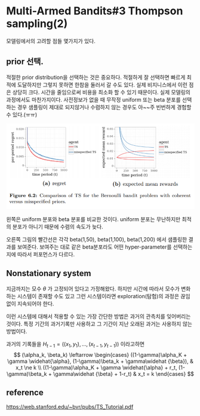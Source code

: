 # Multi-Armed Bandits#3 Thompson sampling(2)



모델링에서의 고려할 점들 몇가지가 있다.



## prior 선택.



적절한 prior distribution을 선택하는 것은 중요하다. 적절하게 잘 선택하면 빠르게 최적에 도달하지만 그렇지 못하면 한참을 둘러서 갈 수도 있다. 실제 비지니스에서 이런 점은 상당히 크다. 시간을 줄임으로써 비용을 최소화 할 수 있기 때문이다. 실제 모델링의 과정에서도 마찬가지이다.  사전정보가 없을 때 무작정 uniform 또는 beta 분포를 선택하는 경우 샘플링이 제대로 되지않거나 수렴하지 않는 경우도 아~~주 빈번하게 경험할 수 있다.(ㅠㅠ) 



![1](img/MAB3-1.PNG)

왼쪽은 uniform 분포와 beta 분포를 비교한 것이다. uniform 분포는 무난하지만 최적의 분포가 아니기 때문에 수렴의 속도가 늦다.

오른쪽 그림의 빨간선은 각각  beta(1,50), beta(1,100), beta(1,200) 에서 샘플링한 결과를 보여준다. 보여주는 대로 같은 beta분포라도 어떤 hyper-parameter를 선택하는지에 따라서 퍼포먼스가 다르다. 





## Nonstationary system



지금까지는 모수 $\theta$ 가 고정되어 있다고 가정해왔다. 하지만 시간에 따라서 모수가 변화하는 시스템이 존재할 수도 있고 그런 시스템이라면 exploration(탐험)의 과정은 끊임없이 지속되어야 한다. 

이런 시스템에 대해서 적용할 수 있는 가장 간단한 방법은 과거의 관측치를 잊어버리는 것이다. 특정 기간의 과거기록만 사용하고 그 기간이 지난 오래된 과거는 사용하지 않는 방법이다.

과거의 기록들을 $H_{t-1} = ((x_1,y_1),...,(x_{t-1},y_{t-1}))$  이라고하면
$$
(\alpha_k, \beta_k) \leftarrow \begin{cases} ((1-\gamma)\alpha_K + \gamma \widehat{\alpha}, (1-\gamma)\beta_k + \gamma\widehat {\beta}),  & x_t \ne k \\
((1-\gamma)\alpha_K + \gamma \widehat{\alpha} + r_t, (1-\gamma)\beta_k + \gamma\widehat {\beta} + 1-r_t) & x_t = k \end{cases}
$$






## reference 

https://web.stanford.edu/~bvr/pubs/TS_Tutorial.pdf

